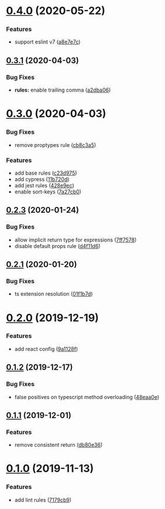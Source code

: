 # [0.4.0](https://github.com/treemmett/eslint-config/compare/v0.3.1...v0.4.0) (2020-05-22)

### Features

- support eslint v7 ([a8e7e7c](https://github.com/treemmett/eslint-config/commit/a8e7e7c19f7eb6164f73af95c045fdcd04f8774f))

## [0.3.1](https://gitlab.com/treemmett/eslint-config/compare/v0.3.0...v0.3.1) (2020-04-03)

### Bug Fixes

- **rules:** enable trailing comma ([a2dba06](https://gitlab.com/treemmett/eslint-config/commit/a2dba0632bb365b96cefe5731e34653b8a72af09))

# [0.3.0](https://gitlab.com/treemmett/eslint-config/compare/v0.2.3...v0.3.0) (2020-04-03)

### Bug Fixes

- remove proptypes rule ([cb8c3a5](https://gitlab.com/treemmett/eslint-config/commit/cb8c3a5c2f5c352d3ba24cedc797e90f876499f1))

### Features

- add base rules ([c23d975](https://gitlab.com/treemmett/eslint-config/commit/c23d97511cf460dcd0f1518ded7c0ff5be48b1c1))
- add cypress ([11b720d](https://gitlab.com/treemmett/eslint-config/commit/11b720dfc60a211c94ac096340c7c8c05a7d6216))
- add jest rules ([428e9ec](https://gitlab.com/treemmett/eslint-config/commit/428e9ec58585557ec0f6276f6f8140034ef7d28f))
- enable sort-keys ([7a27cb0](https://gitlab.com/treemmett/eslint-config/commit/7a27cb04a73a5c143ed090033f3199b15121d314))

## [0.2.3](https://gitlab.com/treemmett/eslint-config/compare/v0.2.2...v0.2.3) (2020-01-24)

### Bug Fixes

- allow implicit return type for expressions ([7ff7578](https://gitlab.com/treemmett/eslint-config/commit/7ff75789f84d8a834c9d6a8b6e23f4b7bae415ee))
- disable default props rule ([d4f11d6](https://gitlab.com/treemmett/eslint-config/commit/d4f11d6345506edee8cfa6ffe164248c724d5460))

## [0.2.1](https://gitlab.com/treemmett/eslint-config/compare/v0.2.0...v0.2.1) (2020-01-20)

### Bug Fixes

- ts extension resolution ([01f1b7d](https://gitlab.com/treemmett/eslint-config/commit/01f1b7dafb6b0fff22782393d74b27b503663a9a))

# [0.2.0](https://gitlab.com/treemmett/eslint-config/compare/v0.1.2...v0.2.0) (2019-12-19)

### Features

- add react config ([9a1128f](https://gitlab.com/treemmett/eslint-config/commit/9a1128fc41934faa77b3c3ab77de81f171081444))

## [0.1.2](https://gitlab.com/treemmett/eslint-config/compare/v0.1.1...v0.1.2) (2019-12-17)

### Bug Fixes

- false positives on typescript method overloading ([48eaa0e](https://gitlab.com/treemmett/eslint-config/commit/48eaa0e9e7cb6bf37646a6cd81cd289354e1946a))

## [0.1.1](https://gitlab.com/treemmett/eslint-config/compare/v0.1.0...v0.1.1) (2019-12-01)

### Features

- remove consistent return ([db80e36](https://gitlab.com/treemmett/eslint-config/commit/db80e36077a2ac9ba1e8a69d56e6b286c80853b9))

# [0.1.0](https://gitlab.com/treemmett/eslint-config/compare/7179cb95f99b12d63bc2f50687464a7eab97dbd8...v0.1.0) (2019-11-13)

### Features

- add lint rules ([7179cb9](https://gitlab.com/treemmett/eslint-config/commit/7179cb95f99b12d63bc2f50687464a7eab97dbd8))
